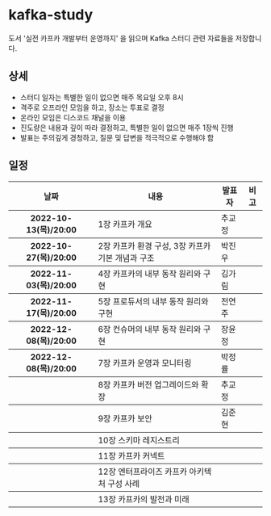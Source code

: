 
kafka-study
===========

도서 '실전 카프카 개발부터 운영까지' 을 읽으며 Kafka 스터디 관련 자료들을 저장합니다.

## 상세
* 스터디 일자는 특별한 일이 없으면 매주 목요일 오후 8시
* 격주로 오프라인 모임을 하고, 장소는 투표로 결정
* 온라인 모임은 디스코드 채널을 이용
* 진도량은 내용과 깊이 따라 결정하고, 특별한 일이 없으면 매주 1장씩 진행
* 발표는 주의깊게 경청하고, 질문 및 답변을 적극적으로 수행해야 함

## 일정

<table width="100%">
    <thead>
        <th>날짜</th>
        <th>내용</th>
        <th>발표자</th>
        <th>비고</th>
    </thead>
    <tbody>
        <tr>
            <th>2022-10-13(목)/20:00</th>
            <td>1장 카프카 개요</td>
            <td>추교정</td>
            <td></td>
        </tr>
    </tbody>
    <tbody>
        <tr>
            <th>2022-10-27(목)/20:00</th>
            <td>2장 카프카 환경 구성, 3장 카프카 기본 개념과 구조</td>
            <td>박진우</td>
            <td></td>
        </tr>
    </tbody>
    <tbody>
        <tr>
            <th>2022-11-03(목)/20:00</th>
            <td>4장 카프카의 내부 동작 원리와 구현</td>
            <td>김가림</td>
            <td></td>
        </tr>
    </tbody>
    <tbody>
        <tr>
            <th>2022-11-17(목)/20:00</th>
            <td>5장 프로듀서의 내부 동작 원리와 구현</td>
            <td>전연주</td>
            <td></td>
        </tr>
    </tbody>
    <tbody>
        <tr>
            <th>2022-12-08(목)/20:00</th>
            <td>6장 컨슈머의 내부 동작 원리와 구현</td>
            <td>장윤정</td>
            <td></td>
        </tr>
    </tbody>
    <tbody>
        <tr>
            <th>2022-12-08(목)/20:00</th>
            <td>7장 카프카 운영과 모니터링</td>
            <td>박정률</td>
            <td></td>
        </tr>
    </tbody>
    <tbody>
        <tr>
            <th></th>
            <td>8장 카프카 버전 업그레이드와 확장</td>
            <td>추교정</td>
            <td></td>
        </tr>
    </tbody>
    <tbody>
        <tr>
            <th></th>
            <td>9장 카프카 보안</td>
            <td>김준현</td>
            <td></td>
        </tr>
    </tbody>
    <tbody>
        <tr>
            <th></th>
            <td>10장 스키마 레지스트리</td>
            <td></td>
            <td></td>
        </tr>
    </tbody>
    <tbody>
        <tr>
            <th></th>
            <td>11장 카프카 커넥트</td>
            <td></td>
            <td></td>
        </tr>
    </tbody>
    <tbody>
        <tr>
            <th></th>
            <td>12장 엔터프라이즈 카프카 아키텍처 구성 사례</td>
            <td></td>
            <td></td>
        </tr>
    </tbody>
    <tbody>
        <tr>
            <th></th>
            <td>13장 카프카의 발전과 미래</td>
            <td></td>
            <td></td>
        </tr>
    </tbody>
</table>
